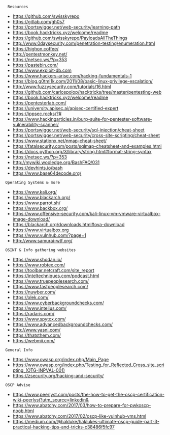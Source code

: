 

```
 Resources 
```
- <https://github.com/swisskyrepo>
- <https://gitlab.com/gh0s7>
- <https://portswigger.net/web-security/learning-path>
- <https://book.hacktricks.xyz/welcome/readme>
- <https://github.com/swisskyrepo/PayloadsAllTheThings>
- <http://www.0daysecurity.com/penetration-testing/enumeration.html>
- <https://highon.coffee/>
- <http://pentestmonkey.net/>
- <https://netsec.ws/?p=353>
- <https://pastebin.com/>
- <https://www.exploit-db.com>
- <https://www.hackers-arise.com/hacking-fundamentals-1>
- <https://blog.g0tmi1k.com/2011/08/basic-linux-privilege-escalation/>
- <http://www.fuzzysecurity.com/tutorials/16.html>
- <https://github.com/carlospolop/hacktricks/tree/master/pentesting-web>
- <https://book.hacktricks.xyz/welcome/readme>
- <https://pentesterlab.com/>
- <https://university.apisec.ai/apisec-certified-expert>
- <https://ippsec.rocks/?#>
- <https://www.hackingarticles.in/burp-suite-for-pentester-software-vulnerability-scanner/>
- <https://portswigger.net/web-security/sql-injection/cheat-sheet>
- <https://portswigger.net/web-security/cross-site-scripting/cheat-sheet>
- <https://www.stationx.net/nmap-cheat-sheet/>
- <https://fatalsecurity.com/posts/sqlmap-cheatsheet-and-examples.html>
- <https://docs.python.org/3/library/string.html#format-string-syntax>
- <https://netsec.ws/?p=353>
- <http://mywiki.wooledge.org/BashFAQ/031>
- <https://devhints.io/bash>
- <https://www.base64decode.org/>

```https://webmii.com/
Operating Systems & more
```
- <https://www.kali.org/>
- <https://www.blackarch.org/>
- <https://www.parrot.sh/>
- <https://www.backbox.org/>
- <https://www.offensive-security.com/kali-linux-vm-vmware-virtualbox-image-download/>
- <https://blackarch.org/downloads.html#ova-download>
- <https://www.virtualbox.org>
- <https://www.vulnhub.com/?page=1>
- <http://www.samurai-wtf.org/>


```
OSINT & Info gathering websites
```
- <https://www.shodan.io/>
- <https://www.robtex.com/>
- <https://toolbar.netcraft.com/site_report>
- <https://inteltechniques.com/podcast.html>
- <https://www.truepeoplesearch.com/>
- <https://www.fastpeoplesearch.com/>
- <https://nuwber.com/>
- <https://xlek.com/>
- <https://www.cyberbackgroundchecks.com/>
- <https://www.intelius.com/>
- <https://radaris.com/>
- <https://www.spytox.com/>
- <https://www.advancedbackgroundchecks.com/>
- <http://www.yasni.com/>
- <https://thatsthem.com/>
- <https://webmii.com/>

```
General Info
```
- <https://www.owasp.org/index.php/Main_Page>
- <https://www.owasp.org/index.php/Testing_for_Reflected_Cross_site_scripting_(OTG-INPVAL-001)>
- <https://zsecurity.org/hacking-and-security/>



```
OSCP Advise
```
- <https://www.peerlyst.com/posts/the-how-to-get-the-oscp-certification-wiki-peerlyst?utm_source=linkedin&>
- <https://www.abatchy.com/2017/03/how-to-prepare-for-pwkoscp-noob.html>
- <https://www.abatchy.com/2017/02/oscp-like-vulnhub-vms.html>
- <https://medium.com/@hakluke/haklukes-ultimate-oscp-guide-part-3-practical-hacking-tips-and-tricks-c38486f5fc97>
